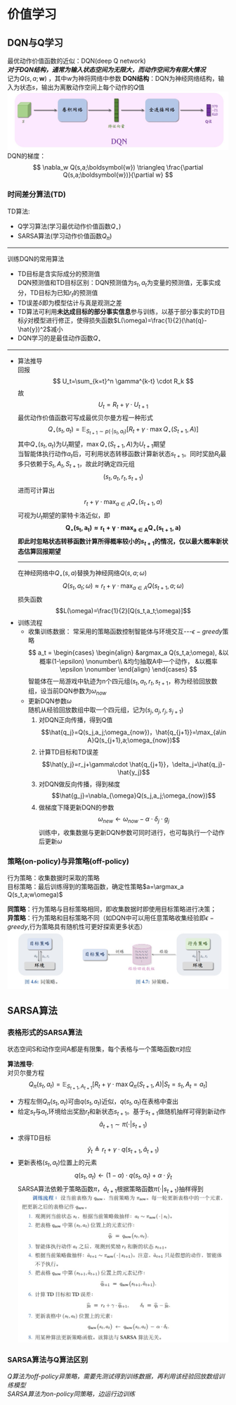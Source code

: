 # 价值学习

## DQN与Q学习

最优动作价值函数的近似：DQN(deep Q network) \
***对于DQN结构，通常为输入状态空间为无限大，而动作空间为有限大情况*** \
记为$Q(s,a;\boldsymbol w)$ ，其中$w$为神将网络中参数
**DQN结构**：DQN为神经网络结构，输入为状态$s$，输出为离散动作空间上每个动作的$Q$值
![](./picture/1.jpg)
DQN的梯度：
$$
\nabla_w Q(s,a;\boldsymbol{w}) \triangleq \frac{\partial Q(s,a;\boldsymbol{w})}{\partial w}
$$

### 时间差分算法(TD)
TD算法:
* Q学习算法(学习最优动作价值函数$Q_\star$)
* SARSA算法(学习动作价值函数$Q_\pi$)

***
训练DQN的常用算法 
* TD目标是含实际成分的预测值 \
  DQN预测值和TD目标区别：DQN预测值为$s_t,a_t$为变量的预测值，无事实成分，TD目标为已知$r_t$的预测值
* TD误差$\delta$即为模型估计与真是观测之差
* TD算法可利用**未达成目标的部分事实信息**参与训练，以基于部分事实的TD目标$\hat{y}$对模型进行修正，使得损失函数$L(\omega)=\frac{1}{2}(\hat{q}-\hat{y})^2$减小 
* DQN学习的是最佳动作函数$Q_\star$
***
* 算法推导 \
  回报
  $$
  U_t=\sum_{k=t}^n \gamma^{k-t} \cdot R_k 
  $$
  故
  $$
  U_t=R_t+\gamma \cdot U_{t+1} 
  $$
  最优动作价值函数可写成最优贝尔曼方程一种形式
  $$
  Q_{\star}(s_t,a_t)=\mathbb{E}_{S_{t+1}\sim p(\cdot | s_t,a_t)} \left[R_t+\gamma \cdot \max Q_{\star}(S_{t+1},A)\right]
  $$
  其中$Q_{\star}(s_t,a_t)$为$U_t$期望，$\max Q_{\star}(S_{t+1},A)$为$U_{t+1}$期望 \
  当智能体执行动作$a_t$后，可利用状态转移函数计算新状态$s_{t+1}$。同时奖励$R_t$最多只依赖于$S_t,A_t,S_{t+1}$，故此时确定四元组
  $$
  \left(s_t,a_t,r_t,s_{t+1}\right)
  $$
  进而可计算出
  $$
  r_t+\gamma\cdot\max_{a\in A}Q_{\star}(s_{t+1},a)
  $$
  可视为$U_t$期望的蒙特卡洛近似，即
  $$
  \bm{Q_{\star}(s_{t},a_t) \approx r_t+\gamma\cdot\max_{a\in A}Q_{\star}(s_{t+1},a)}
  $$
  **即此时忽略状态转移函数计算所得概率较小的$s_{t+1}$的情况，仅以最大概率新状态估算回报期望**
  ***
  在神经网络中$Q_{\star}(s,a)$替换为神经网络$Q(s,a;\omega)$
  $$Q(s_t,a_t;\omega)\approx r_t+\gamma\cdot\max_{a\in A}Q(s_{t+1},a;\omega)$$
  损失函数
  $$L(\omega)=\frac{1}{2}[Q(s_t,a_t;\omega)]$$
* 训练流程
  * 收集训练数据：
    常采用的策略函数控制智能体与环境交互---$\epsilon-greedy$策略
    $$
    a_t = 
    \begin{cases} 
    \begin{align}
    &argmax_a Q(s_t,a;\omega),  &以概率(1-\epsilon) \nonumber\\
    &均匀抽取A中一个动作，         &以概率\epsilon \nonumber
    \end{align}
    \end{cases}
    $$
    智能体在一局游戏中轨迹为n个四元组$(s_t,a_t,r_t,s_{t+1}$，称为经验回放数组，设当前DQN参数为$\omega_{now}$
  * 更新DQN参数$\omega$ \
    随机从经验回放数组中取一个四元组，记为$(s_j,a_j,r_j,s_{j+1})$
    1. 对DQN正向传播，得到Q值
    $$\hat{q_j}=Q(s_j,a_j;\omega_{now})，\hat{q_{j+1}}=\max_{a\in A}Q(s_{j+1},a;\omega_{now})$$
    2. 计算TD目标和TD误差
    $$\hat{y_j}=r_j+\gamma\cdot \hat{q_{j+1}}，\delta_j=\hat{q_j}-\hat{y_j}$$
    3. 对DQN做反向传播，得到梯度
    $$\hat{g_j}=\nabla_{\omega}Q(s_j,a_j;\omega_{now})$$
    4. 做梯度下降更新DQN的参数
    $$\omega_{new}\leftarrow \omega_{now}-\alpha\cdot\delta_j\cdot g_j$$
训练中，收集数据与更新DQN参数可同时进行，也可每执行一个动作后更新$\omega$

### 策略(on-policy)与异策略(off-policy)
行为策略：收集数据时采取的策略 \
目标策略：最后训练得到的策略函数，确定性策略$a=\argmax_a Q(s_t,a;w\omega)$

**同策略**：行为策略与目标策略相同，即收集数据时即使用目标策略进行决策；\
**异策略**：行为策略和目标策略不同（如DQN中可以用任意策略收集经验即$\epsilon-greedy$,行为策略具有随机性可更好探索更多状态）
![同策略与异策略](./picture/2.jpg)

## SARSA算法
### 表格形式的SARSA算法
状态空间S和动作空间A都是有限集，每个表格与一个策略函数$\pi$对应

**算法推导**: \
对贝尔曼方程
$$
Q_{\pi}(s_t,a_t)=\mathbb{E}_{S_{t+1},A_{t+1}} \left[R_t+\gamma \cdot \max Q_{\pi}(S_{t+1},A)|S_t=s_t,A_t=a_t\right]
$$
* 方程左侧$Q_{\pi}(s_t,a_t)$可由$q(s_t,a_t)$近似，$q(s_t,a_t)$在表格中查出
* 给定$s_t$与$a_t$,环境给出奖励$r_t$和新状态$s_{t+1}$。基于$s_{t+1}$做随机抽样可得到新动作
  $$\hat{a}_{t+1}\sim \pi(\cdot|s_{t+1})$$
* 求得TD目标
  $$\hat{y}_t \triangleq r_t + \gamma \cdot q(s_{t+1},\hat{a}_{t+1})$$
* 更新表格$(s_t,a_t)$位置上的元素
  $$q(s_t,a_t)\leftarrow (1-\alpha) \cdot q(s_t,a_t)+\alpha \cdot \hat{y}_t$$
SARSA算法依赖于策略函数$\pi$，$\hat{a}_{t+1}$根据策略函数$\pi(\cdot|s_{t+1})$抽样得到
![](./picture/3.jpg)

### SARSA算法与Q算法区别
*Q算法为off-policy异策略，需要先测试得到训练数据，再利用该经验回放数组训练模型\
SARSA算法为on-policy同策略，边运行边训练*